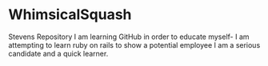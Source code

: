 # WhimsicalSquash
Stevens Repository
I am learning GitHub in order to educate myself- I am attempting to learn ruby on rails to show a potential employee I am a serious candidate and a quick learner. 
